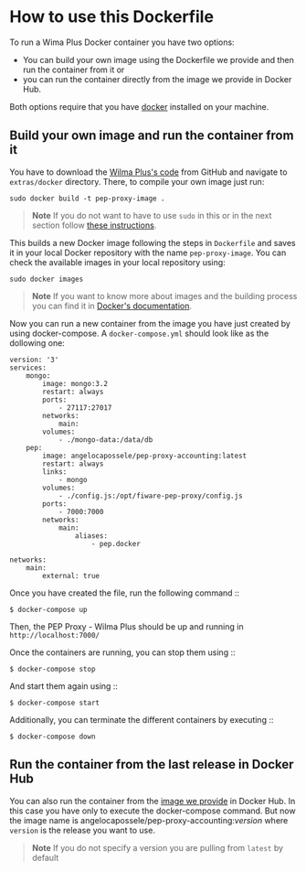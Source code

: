 # How to use this Dockerfile

To run a Wima Plus Docker container you have two options: 

- You can build your own image using the Dockerfile we provide and then run the container from it or
- you can run the container directly from the image we provide in Docker Hub.

Both options require that you have [docker](https://docs.docker.com/installation/) installed on your machine.

## Build your own image and run the container from it

You have to download the [Wilma Plus's code](https://github.com/caposseleDigicat/fiware-pep-proxy) from GitHub and navigate to `extras/docker` directory. There, to compile your own image just run:

	sudo docker build -t pep-proxy-image .


> **Note**
> If you do not want to have to use `sudo` in this or in the next section follow [these instructions](https://docs.docker.com/installation/ubuntulinux/#create-a-docker-group).

This builds a new Docker image following the steps in `Dockerfile` and saves it in your local Docker repository with the name `pep-proxy-image`. You can check the available images in your local repository using: 

	sudo docker images


> **Note**
> If you want to know more about images and the building process you can find it in [Docker's documentation](https://docs.docker.com/userguide/dockerimages/).

Now you can run a new container from the image you have just created by using docker-compose. A `docker-compose.yml` should look like as the dollowing one: 

```
version: '3'
services:
    mongo:
        image: mongo:3.2
        restart: always
        ports:
            - 27117:27017
        networks:
            main:
        volumes:
            - ./mongo-data:/data/db
    pep:
        image: angelocapossele/pep-proxy-accounting:latest
        restart: always
        links:
            - mongo
        volumes:
            - ./config.js:/opt/fiware-pep-proxy/config.js
        ports:
            - 7000:7000
        networks:
            main:
                aliases:
                    - pep.docker

networks:
    main:
        external: true
```

Once you have created the file, run the following command ::

    $ docker-compose up

Then, the PEP Proxy - Wilma Plus should be up and running in `http://localhost:7000/`

Once the containers are running, you can stop them using ::

    $ docker-compose stop

And start them again using ::

    $ docker-compose start

Additionally, you can terminate the different containers by executing ::

    $ docker-compose down

## Run the container from the last release in Docker Hub

You can also run the container from the [image we provide](https://hub.docker.com/r/angelocapossele/pep-proxy-accounting/) in Docker Hub. In this case you have only to execute the docker-compose command. But now the image name is angelocapossele/pep-proxy-accounting:*version* where `version` is the release you want to use.

> **Note**
> If you do not specify a version you are pulling from `latest` by default
